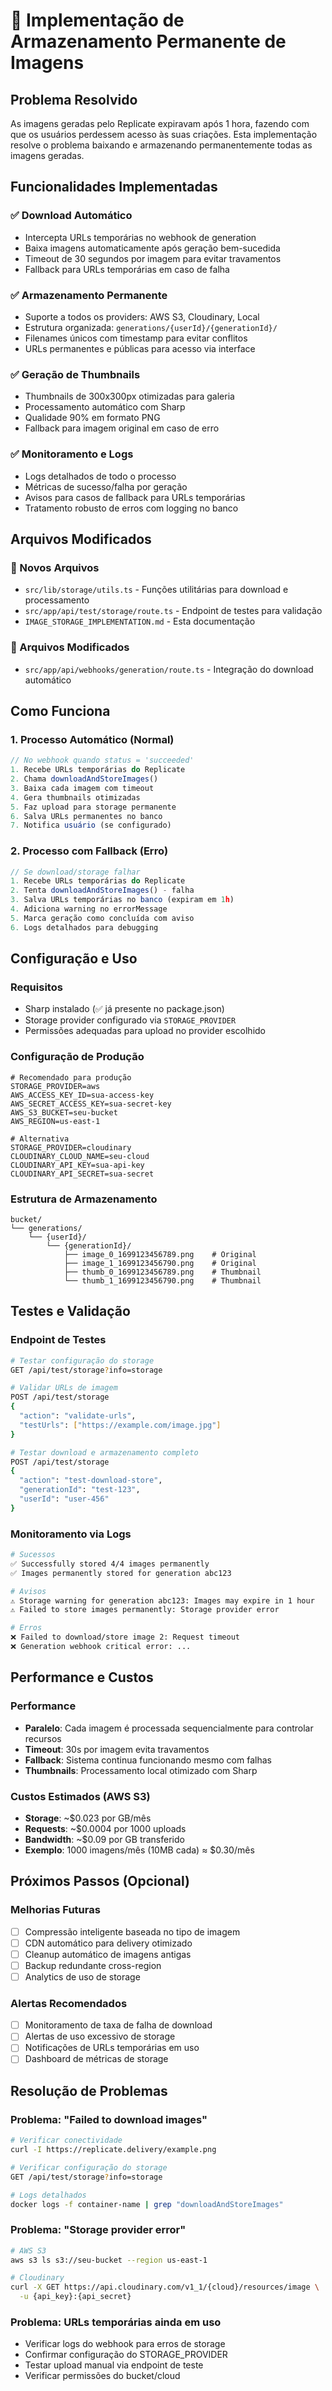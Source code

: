 # 📸 Implementação de Armazenamento Permanente de Imagens

## Problema Resolvido

As imagens geradas pelo Replicate expiravam após 1 hora, fazendo com que os usuários perdessem acesso às suas criações. Esta implementação resolve o problema baixando e armazenando permanentemente todas as imagens geradas.

## Funcionalidades Implementadas

### ✅ Download Automático
- Intercepta URLs temporárias no webhook de generation
- Baixa imagens automaticamente após geração bem-sucedida
- Timeout de 30 segundos por imagem para evitar travamentos
- Fallback para URLs temporárias em caso de falha

### ✅ Armazenamento Permanente
- Suporte a todos os providers: AWS S3, Cloudinary, Local
- Estrutura organizada: `generations/{userId}/{generationId}/`
- Filenames únicos com timestamp para evitar conflitos
- URLs permanentes e públicas para acesso via interface

### ✅ Geração de Thumbnails
- Thumbnails de 300x300px otimizadas para galeria
- Processamento automático com Sharp
- Qualidade 90% em formato PNG
- Fallback para imagem original em caso de erro

### ✅ Monitoramento e Logs
- Logs detalhados de todo o processo
- Métricas de sucesso/falha por geração
- Avisos para casos de fallback para URLs temporárias
- Tratamento robusto de erros com logging no banco

## Arquivos Modificados

### 📁 Novos Arquivos
- `src/lib/storage/utils.ts` - Funções utilitárias para download e processamento
- `src/app/api/test/storage/route.ts` - Endpoint de testes para validação
- `IMAGE_STORAGE_IMPLEMENTATION.md` - Esta documentação

### 🔧 Arquivos Modificados
- `src/app/api/webhooks/generation/route.ts` - Integração do download automático

## Como Funciona

### 1. Processo Automático (Normal)
```typescript
// No webhook quando status = 'succeeded'
1. Recebe URLs temporárias do Replicate
2. Chama downloadAndStoreImages()
3. Baixa cada imagem com timeout
4. Gera thumbnails otimizadas
5. Faz upload para storage permanente
6. Salva URLs permanentes no banco
7. Notifica usuário (se configurado)
```

### 2. Processo com Fallback (Erro)
```typescript
// Se download/storage falhar
1. Recebe URLs temporárias do Replicate
2. Tenta downloadAndStoreImages() - falha
3. Salva URLs temporárias no banco (expiram em 1h)
4. Adiciona warning no errorMessage
5. Marca geração como concluída com aviso
6. Logs detalhados para debugging
```

## Configuração e Uso

### Requisitos
- Sharp instalado (✅ já presente no package.json)
- Storage provider configurado via `STORAGE_PROVIDER`
- Permissões adequadas para upload no provider escolhido

### Configuração de Produção
```env
# Recomendado para produção
STORAGE_PROVIDER=aws
AWS_ACCESS_KEY_ID=sua-access-key
AWS_SECRET_ACCESS_KEY=sua-secret-key
AWS_S3_BUCKET=seu-bucket
AWS_REGION=us-east-1

# Alternativa
STORAGE_PROVIDER=cloudinary
CLOUDINARY_CLOUD_NAME=seu-cloud
CLOUDINARY_API_KEY=sua-api-key
CLOUDINARY_API_SECRET=sua-secret
```

### Estrutura de Armazenamento
```
bucket/
└── generations/
    └── {userId}/
        └── {generationId}/
            ├── image_0_1699123456789.png    # Original
            ├── image_1_1699123456790.png    # Original  
            ├── thumb_0_1699123456789.png    # Thumbnail
            └── thumb_1_1699123456790.png    # Thumbnail
```

## Testes e Validação

### Endpoint de Testes
```bash
# Testar configuração do storage
GET /api/test/storage?info=storage

# Validar URLs de imagem
POST /api/test/storage
{
  "action": "validate-urls",
  "testUrls": ["https://example.com/image.jpg"]
}

# Testar download e armazenamento completo
POST /api/test/storage
{
  "action": "test-download-store",
  "generationId": "test-123",
  "userId": "user-456"
}
```

### Monitoramento via Logs
```bash
# Sucessos
✅ Successfully stored 4/4 images permanently
✅ Images permanently stored for generation abc123

# Avisos  
⚠️ Storage warning for generation abc123: Images may expire in 1 hour
⚠️ Failed to store images permanently: Storage provider error

# Erros
❌ Failed to download/store image 2: Request timeout
❌ Generation webhook critical error: ...
```

## Performance e Custos

### Performance
- **Paralelo**: Cada imagem é processada sequencialmente para controlar recursos
- **Timeout**: 30s por imagem evita travamentos
- **Fallback**: Sistema continua funcionando mesmo com falhas
- **Thumbnails**: Processamento local otimizado com Sharp

### Custos Estimados (AWS S3)
- **Storage**: ~$0.023 por GB/mês
- **Requests**: ~$0.0004 por 1000 uploads
- **Bandwidth**: ~$0.09 por GB transferido
- **Exemplo**: 1000 imagens/mês (10MB cada) ≈ $0.30/mês

## Próximos Passos (Opcional)

### Melhorias Futuras
- [ ] Compressão inteligente baseada no tipo de imagem
- [ ] CDN automático para delivery otimizado
- [ ] Cleanup automático de imagens antigas
- [ ] Backup redundante cross-region
- [ ] Analytics de uso de storage

### Alertas Recomendados
- [ ] Monitoramento de taxa de falha de download
- [ ] Alertas de uso excessivo de storage
- [ ] Notificações de URLs temporárias em uso
- [ ] Dashboard de métricas de storage

## Resolução de Problemas

### Problema: "Failed to download images"
```bash
# Verificar conectividade
curl -I https://replicate.delivery/example.png

# Verificar configuração do storage
GET /api/test/storage?info=storage

# Logs detalhados
docker logs -f container-name | grep "downloadAndStoreImages"
```

### Problema: "Storage provider error"  
```bash
# AWS S3
aws s3 ls s3://seu-bucket --region us-east-1

# Cloudinary
curl -X GET https://api.cloudinary.com/v1_1/{cloud}/resources/image \
  -u {api_key}:{api_secret}
```

### Problema: URLs temporárias ainda em uso
- Verificar logs do webhook para erros de storage
- Confirmar configuração do STORAGE_PROVIDER
- Testar upload manual via endpoint de teste
- Verificar permissões do bucket/cloud